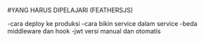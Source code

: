 #YANG HARUS DIPELAJARI (FEATHERSJS)

-cara deploy ke produksi
-cara bikin service dalam service
-beda middleware dan hook
-jwt versi manual dan otomatis